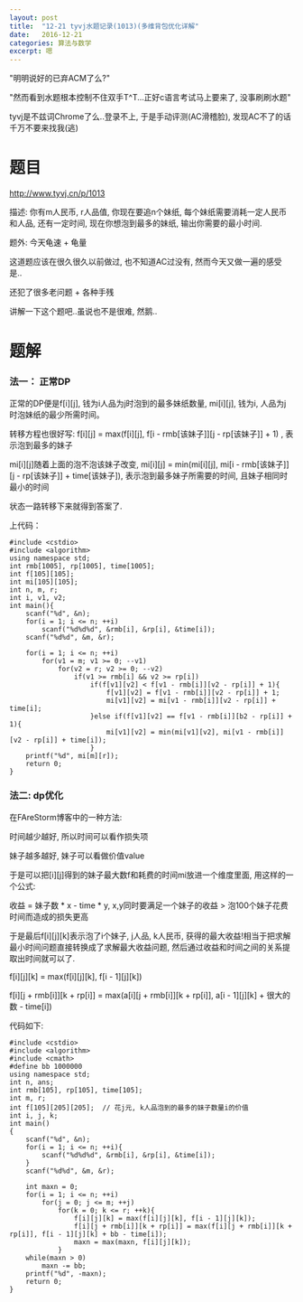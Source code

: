 ```yaml
---
layout: post
title:  "12-21 tyvj水题记录(1013)(多维背包优化详解"
date:   2016-12-21
categories: 算法与数学
excerpt: 嗯
---
```


"明明说好的已弃ACM了么?"

"然而看到水题根本控制不住双手T^T...正好c语言考试马上要来了, 没事刷刷水题"

tyvj是不兹词Chrome了么..登录不上, 于是手动评测(AC滑稽脸), 发现AC不了的话千万不要来找我(逃)

# 题目

http://www.tyvj.cn/p/1013

描述: 你有m人民币, r人品值, 你现在要追n个妹纸, 每个妹纸需要消耗一定人民币和人品, 还有一定时间, 现在你想泡到最多的妹纸, 输出你需要的最小时间.


题外: 今天龟速 + 龟量

这道题应该在很久很久以前做过, 也不知道AC过没有, 然而今天又做一遍的感受是..

还犯了很多老问题 + 各种手残

讲解一下这个题吧..虽说也不是很难, 然鹅..


# 题解

### 法一： 正常DP

正常的DP便是f[i][j], 钱为i人品为j时泡到的最多妹纸数量, mi[i][j], 钱为i, 人品为j时泡妹纸的最少所需时间。

转移方程也很好写:   f[i][j] = max(f[i][j], f[i - rmb[该妹子]][j - rp[该妹子]] + 1)  , 表示泡到最多的妹子

mi[i][j]随着上面的泡不泡该妹子改变, mi[i][j] = min(mi[i][j], mi[i - rmb[该妹子]][j - rp[该妹子]] + time[该妹子]),  表示泡到最多妹子所需要的时间, 且妹子相同时最小的时间

状态一路转移下来就得到答案了. 

上代码：

```
#include <cstdio>
#include <algorithm>
using namespace std;
int rmb[1005], rp[1005], time[1005];
int f[105][105];   
int mi[105][105];
int n, m, r;
int i, v1, v2;
int main(){
	scanf("%d", &n);
	for(i = 1; i <= n; ++i)
		scanf("%d%d%d", &rmb[i], &rp[i], &time[i]);
	scanf("%d%d", &m, &r);

	for(i = 1; i <= n; ++i)
		for(v1 = m; v1 >= 0; --v1)
			for(v2 = r; v2 >= 0; --v2)
				if(v1 >= rmb[i] && v2 >= rp[i])
					if(f[v1][v2] < f[v1 - rmb[i]][v2 - rp[i]] + 1){
						f[v1][v2] = f[v1 - rmb[i]][v2 - rp[i]] + 1;
						mi[v1][v2] = mi[v1 - rmb[i]][v2 - rp[i]] + time[i];
					}else if(f[v1][v2] == f[v1 - rmb[i]][b2 - rp[i]] + 1){
						mi[v1][v2] = min(mi[v1][v2], mi[v1 - rmb[i]][v2 - rp[i]] + time[i]);
					}
	printf("%d", mi[m][r]);
	return 0;
}

```


### 法二: dp优化
在FAreStorm博客中的一种方法:

时间越少越好, 所以时间可以看作损失项

妹子越多越好, 妹子可以看做价值value

于是可以把[i][j]得到的妹子最大数f和耗费的时间mi放进一个维度里面, 用这样的一个公式:

收益 = 妹子数 * x - time * y, x,y同时要满足一个妹子的收益 > 泡100个妹子花费时间而造成的损失更高

于是最后f[i][j][k]表示泡了i个妹子, j人品, k人民币, 获得的最大收益!相当于把求解最小时间问题直接转换成了求解最大收益问题, 然后通过收益和时间之间的关系提取出时间就可以了.

f[i][j][k] = max(f[i][j][k], f[i - 1][j][k])  

f[i][j + rmb[i]][k + rp[i]] = max(a[i][j + rmb[i]][k + rp[i]], a[i - 1][j][k] + 很大的数 - time[i])

代码如下:

```
#include <cstdio>
#include <algorithm>
#include <cmath>
#define bb 1000000
using namespace std;
int n, ans;
int rmb[105], rp[105], time[105];
int m, r;
int f[105][205][205];  // 花j元, k人品泡到的最多的妹子数量i的价值
int i, j, k;
int main()
{
    scanf("%d", &n);
    for(i = 1; i <= n; ++i){
        scanf("%d%d%d", &rmb[i], &rp[i], &time[i]);
    }
    scanf("%d%d", &m, &r);

    int maxn = 0;
    for(i = 1; i <= n; ++i)
        for(j = 0; j <= m; ++j)
            for(k = 0; k <= r; ++k){
                f[i][j][k] = max(f[i][j][k], f[i - 1][j][k]);
                f[i][j + rmb[i]][k + rp[i]] = max(f[i][j + rmb[i]][k + rp[i]], f[i - 1][j][k] + bb - time[i]);
                maxn = max(maxn, f[i][j][k]);
            }
    while(maxn > 0)
        maxn -= bb;
    printf("%d", -maxn);
    return 0;
}


```